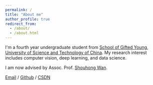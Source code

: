 ```yaml
---
permalink: /
title: "About me"
author_profile: true
redirect_from: 
  - /about/
  - /about.html
---
```


I'm a fourth year undergraduate student from [School of Gifted Young](https://en.scgy.ustc.edu.cn/), [University of Science and Technology of China](https://en.ustc.edu.cn/). My research interest includes computer vision, deep learning, and data science.

I am now advised by Assoc. Prof. [Shouhong Wan](https://cs.ustc.edu.cn/2020/0906/c23239a460133/page.htm).

<!-- You can find my CV here: [XX's Curriculum Vitae](../assets/Curriculum_Vitae.pdf). -->

[Email](mailto:dailinli2020@mail.ustc.edu.cn) / [Github](https://github.com/li-dailin) / [CSDN](https://blog.csdn.net/m0_59500538?type=blog)

